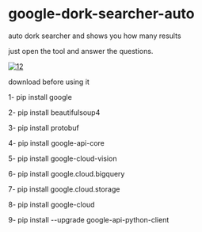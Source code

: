 # google-dork-searcher-auto
auto dork searcher and shows you how many results 

just open the tool and answer the questions.


<a href="https://ibb.co/mTfKBGt"><img src="https://i.ibb.co/jfnY5TG/12.png" alt="12" border="0"></a>


download before using it


1- pip install google

2- pip install beautifulsoup4

3- pip install protobuf

4- pip install google-api-core

5- pip install google-cloud-vision

6- pip install google.cloud.bigquery

7- pip install google.cloud.storage 

8- pip install google-cloud

9- pip install --upgrade google-api-python-client

 
